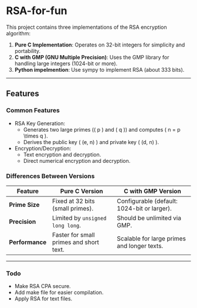 # RSA-for-fun
This project contains three implementations of the RSA encryption algorithm:
1. **Pure C Implementation**: Operates on 32-bit integers for simplicity and portability.
2. **C with GMP (GNU Multiple Precision)**: Uses the GMP library for handling large integers (1024-bit or more).
3. **Python impelmention**: Use sympy to implement RSA (about 333 bits).
---
## Features
### Common Features
- RSA Key Generation:
  - Generates two large primes (\( p \) and \( q \)) and computes \( n = p \times q \).
  - Derives the public key \( (e, n) \) and private key \( (d, n) \).
- Encryption/Decryption:
  - Text encryption and decryption.
  - Direct numerical encryption and decryption.
### Differences Between Versions
| Feature               | Pure C Version                    | C with GMP Version                     |
|-----------------------|------------------------------------|----------------------------------------|
| **Prime Size**        | Fixed at 32 bits (small primes).  | Configurable (default: 1024-bit or larger).      |
| **Precision**         | Limited by `unsigned long long`.  | Should be unlimited via GMP.           |
| **Performance**       | Faster for small primes and short text.| Scalable for large primes and longer texts.|
---
### Todo
- Make RSA CPA secure.
- Add make file for easier compilation.
- Apply RSA for text files.
